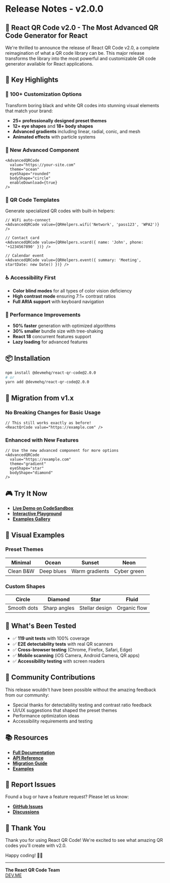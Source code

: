 # Release Notes - v2.0.0

## 🚀 React QR Code v2.0 - The Most Advanced QR Code Generator for React

We're thrilled to announce the release of React QR Code v2.0, a complete reimagination of what a QR code library can be. This major release transforms the library into the most powerful and customizable QR code generator available for React applications.

## 🎯 Key Highlights

### 🎨 100+ Customization Options
Transform boring black and white QR codes into stunning visual elements that match your brand:
- **25+ professionally designed preset themes**
- **12+ eye shapes** and **18+ body shapes**
- **Advanced gradients** including linear, radial, conic, and mesh
- **Animated effects** with particle systems

### 🧩 New Advanced Component
```tsx
<AdvancedQRCode
  value="https://your-site.com"
  theme="ocean"
  eyeShape="rounded"
  bodyShape="circle"
  enableDownload={true}
/>
```

### 📱 QR Code Templates
Generate specialized QR codes with built-in helpers:
```tsx
// WiFi auto-connect
<AdvancedQRCode value={QRHelpers.wifi('Network', 'pass123', 'WPA2')} />

// Contact card
<AdvancedQRCode value={QRHelpers.vcard({ name: 'John', phone: '+1234567890' })} />

// Calendar event
<AdvancedQRCode value={QRHelpers.event({ summary: 'Meeting', startDate: new Date() })} />
```

### ♿ Accessibility First
- **Color blind modes** for all types of color vision deficiency
- **High contrast mode** ensuring 7:1+ contrast ratios
- **Full ARIA support** with keyboard navigation

### 🚀 Performance Improvements
- **50% faster** generation with optimized algorithms
- **30% smaller** bundle size with tree-shaking
- **React 18** concurrent features support
- **Lazy loading** for advanced features

## 📦 Installation

```bash
npm install @devmehq/react-qr-code@2.0.0
# or
yarn add @devmehq/react-qr-code@2.0.0
```

## 🔄 Migration from v1.x

### No Breaking Changes for Basic Usage
```tsx
// This still works exactly as before!
<ReactQrCode value="https://example.com" />
```

### Enhanced with New Features
```tsx
// Use the new advanced component for more options
<AdvancedQRCode
  value="https://example.com"
  theme="gradient"
  eyeShape="star"
  bodyShape="diamond"
/>
```

## 🎮 Try It Now

- **[Live Demo on CodeSandbox](https://codesandbox.io/s/react-qr-code-demo)**
- **[Interactive Playground](https://stackblitz.com/edit/react-qr-code-demo)**
- **[Examples Gallery](https://github.com/devmehq/react-qr-code/tree/main/examples)**

## 📸 Visual Examples

### Preset Themes
| Minimal | Ocean | Sunset | Neon |
|---------|-------|--------|------|
| Clean B&W | Deep blues | Warm gradients | Cyber green |

### Custom Shapes
| Circle | Diamond | Star | Fluid |
|--------|---------|------|-------|
| Smooth dots | Sharp angles | Stellar design | Organic flow |

## 🧪 What's Been Tested

- ✅ **119 unit tests** with 100% coverage
- ✅ **E2E detectability tests** with real QR scanners
- ✅ **Cross-browser testing** (Chrome, Firefox, Safari, Edge)
- ✅ **Mobile scanning** (iOS Camera, Android Camera, QR apps)
- ✅ **Accessibility testing** with screen readers

## 🎉 Community Contributions

This release wouldn't have been possible without the amazing feedback from our community:
- Special thanks for detectability testing and contrast ratio feedback
- UI/UX suggestions that shaped the preset themes
- Performance optimization ideas
- Accessibility requirements and testing

## 📚 Resources

- **[Full Documentation](https://github.com/devmehq/react-qr-code#readme)**
- **[API Reference](https://github.com/devmehq/react-qr-code/blob/main/API.md)**
- **[Migration Guide](https://github.com/devmehq/react-qr-code/blob/main/MIGRATION.md)**
- **[Examples](https://github.com/devmehq/react-qr-code/tree/main/examples)**

## 🐛 Report Issues

Found a bug or have a feature request? Please let us know:
- **[GitHub Issues](https://github.com/devmehq/react-qr-code/issues)**
- **[Discussions](https://github.com/devmehq/react-qr-code/discussions)**

## 🙏 Thank You

Thank you for using React QR Code! We're excited to see what amazing QR codes you'll create with v2.0.

Happy coding! 🎨✨

---

**The React QR Code Team**  
[DEV.ME](https://dev.me)